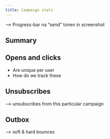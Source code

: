 ```yaml
---
title: Campaign stats
---
```


--> Progress-bar na “send" tonen in screenshot

## Summary

## Opens and clicks

- Are unique per user
- How do we track these

## Unsubscribes

--> unsubscribes from this particular campaign

## Outbox

--> soft & hard bounces
